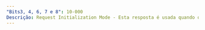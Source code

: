 ```yaml
---
"Bits3, 4, 6, 7 e 8": 10-000
Descrição: Request Initialization Mode - Esta resposta é usada quando o nó não está pronto e vai ser reinicializado.
---
```

